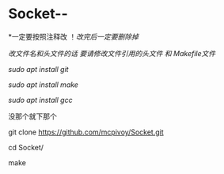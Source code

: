 # Socket--

*一定要按照注释改 ！*改完后一定要删除掉*

*改文件名和头文件的话 要请修改文件引用的头文件 和 Makefile文件*

*sudo apt install git*

*sudo apt install make*

*sudo apt install gcc*

没那个就下那个

git clone https://github.com/mcpivoy/Socket.git

cd Socket/

make
